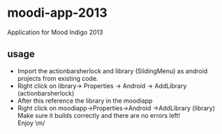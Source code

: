 moodi-app-2013
==============

Application for Mood Indigo 2013

usage
-----
<ul>
<li>Import the actionbarsherlock and library (SlidingMenu) as android projects from existing code. <br> </li>
<li>Right click on library-> Properties -> Android -> AddLibrary (actionbarsherlock) <br> </li>
<li>After this reference the library in the moodiapp</li>
<li>Right click on moodiapp->Properties->Android ->AddLibrary (library) <br></li>
Make sure it builds correctly and there are no errors left! <br>
Enjoy \m/
</ul>
